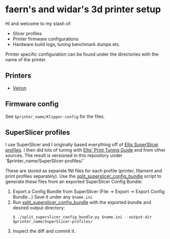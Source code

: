 # faern's and widar's 3d printer setup

Hi and welcome to my stash of:
  * Slicer profiles
  * Printer firmware configurations
  * Hardware build logs, tuning benchmark dumps etc.

Printer specific configuration can be found under the directories with the name of the printer.

## Printers

* [Veiron](Veiron/README.md)

## Firmware config

See `$printer_name/Klipper-config` for the files.

## SuperSlicer profiles

I use SuperSlicer and I originally based everything off of [Ellis SuperSlicer profiles]. I then did
lots of tuning with [Ellis' Print Tuning Guide] and from other sources. The result is versioned in
this repository under `$printer_name/SuperSlicer-profiles/``

These are stored as separate INI files for each profile (printer, filament and print profiles
separately). Use the [split_superslicer_config_bundle]
script to generate these files from an exported SuperSlicer Config Bundle:

1. Export a Config Bundle from SuperSlicer (File -> Export -> Export Config Bundle...)
   Save it under any `$name.ini`
2. Run [split_superslicer_config_bundle] with the exported bundle and desired output directory:
   ```
   $ ./split_superslicer_config_bundle.py $name.ini --output-dir $printer_name/SuperSlicer-profiles/
   ```
3. Inspect the diff and commit it.


[Ellis SuperSlicer profiles]: https://github.com/AndrewEllis93/Ellis-SuperSlicer-Profiles
[Ellis' Print Tuning Guide]: https://ellis3dp.com/Print-Tuning-Guide
[split_superslicer_config_bundle]: ./split_superslicer_config_bundle.py
